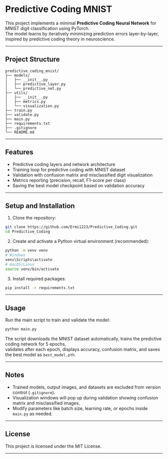 # Predictive Coding MNIST

This project implements a minimal **Predictive Coding Neural Network** for MNIST digit classification using PyTorch.  
The model learns by iteratively minimizing prediction errors layer-by-layer, inspired by predictive coding theory in neuroscience.

---

## Project Structure

```
predictive_coding_mnist/
├── models/
│   ├── __init__.py
│   ├── predictive_layer.py
│   └── predictive_net.py
├── utils/
│   ├── __init__.py
│   ├── metrics.py
│   └── visualization.py
├── train.py
├── validate.py
├── main.py
├── requirements.txt
├── .gitignore
└── README.md
```

---

## Features

- Predictive coding layers and network architecture
- Training loop for predictive coding with MNIST dataset
- Validation with confusion matrix and misclassified digit visualization
- Metrics reporting (precision, recall, F1-score per class)
- Saving the best model checkpoint based on validation accuracy

---

## Setup and Installation

1. Clone the repository:

```bash
git clone https://github.com/Ermi1223/Predictive_Coding.git
cd Predictive_Coding
```

2. Create and activate a Python virtual environment (recommended):

```bash
python -m venv venv
# Windows
venv\Scripts\activate
# macOS/Linux
source venv/bin/activate
```

3. Install required packages:

```bash
pip install -r requirements.txt
```

---

## Usage

Run the main script to train and validate the model:

```bash
python main.py
```

The script downloads the MNIST dataset automatically, trains the predictive coding network for 5 epochs,  
validates after each epoch, displays accuracy, confusion matrix, and saves the best model as `best_model.pth`.

---

## Notes

- Trained models, output images, and datasets are excluded from version control (`.gitignore`).
- Visualization windows will pop up during validation showing confusion matrix and misclassified images.
- Modify parameters like batch size, learning rate, or epochs inside `main.py` as needed.

---

## License

This project is licensed under the MIT License.

---
